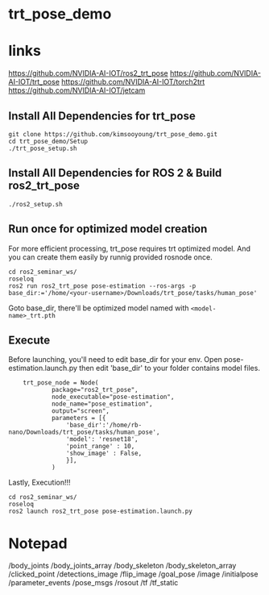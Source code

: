 # trt_pose_demo

# links

https://github.com/NVIDIA-AI-IOT/ros2_trt_pose
https://github.com/NVIDIA-AI-IOT/trt_pose
https://github.com/NVIDIA-AI-IOT/torch2trt
https://github.com/NVIDIA-AI-IOT/jetcam

## Install All Dependencies for trt_pose

```
git clone https://github.com/kimsooyoung/trt_pose_demo.git
cd trt_pose_demo/Setup
./trt_pose_setup.sh
```

## Install All Dependencies for ROS 2 & Build ros2_trt_pose

```
./ros2_setup.sh
```

## Run once for optimized model creation
 
For more efficient processing, trt_pose requires trt optimized model.
And you can create them easily by runnig provided rosnode once.

```
cd ros2_seminar_ws/
roseloq
ros2 run ros2_trt_pose pose-estimation --ros-args -p base_dir:='/home/<your-username>/Downloads/trt_pose/tasks/human_pose'
```

Goto base_dir, there'll be optimized model named with `<model-name>_trt.pth`

## Execute

Before launching, you'll need to edit base_dir for your env.
Open pose-estimation.launch.py then edit 'base_dir' to your folder contains model files.

```
    trt_pose_node = Node(
            package="ros2_trt_pose",
            node_executable="pose-estimation",
            node_name="pose_estimation",
            output="screen",
            parameters = [{
                'base_dir':'/home/rb-nano/Downloads/trt_pose/tasks/human_pose',
                'model': 'resnet18',
                'point_range' : 10,
                'show_image' : False,
                }],
            )
```

Lastly, Execution!!!

```
cd ros2_seminar_ws/
roseloq
ros2 launch ros2_trt_pose pose-estimation.launch.py
```


# Notepad

/body_joints
/body_joints_array
/body_skeleton
/body_skeleton_array
/clicked_point
/detections_image
/flip_image
/goal_pose
/image
/initialpose
/parameter_events
/pose_msgs
/rosout
/tf
/tf_static
